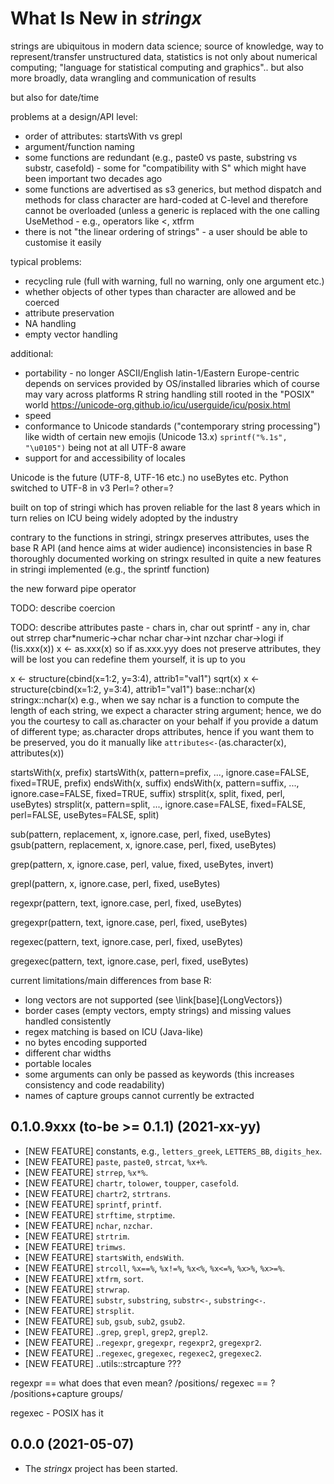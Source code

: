 # What Is New in *stringx*


strings are ubiquitous in modern data science;
source of knowledge, way to represent/transfer unstructured data,
statistics is not only about numerical computing;
"language for statistical computing and graphics".. but also more broadly, data wrangling and communication of results

but also for date/time

problems at a design/API level:
* order of attributes: startsWith vs grepl
* argument/function naming
* some functions are redundant (e.g., paste0 vs paste, substring vs substr,
casefold) - some for "compatibility with S" which might have been important two decades ago
* some functions are advertised as s3 generics, but method dispatch and
methods for class character are hard-coded at C-level and therefore
cannot be overloaded (unless a generic is replaced with the one calling
UseMethod - e.g., operators like <, xtfrm
* there is not "the linear ordering of strings" - a user should be able to customise it easily

typical problems:
* recycling rule (full with warning, full no warning, only one argument etc.)
* whether objects of other types than character are allowed and be coerced
* attribute preservation
* NA handling
* empty vector handling

additional:
* portability - no longer ASCII/English latin-1/Eastern Europe-centric
depends on services provided by OS/installed libraries which of course
may vary across platforms
R string handling still rooted in the "POSIX" world https://unicode-org.github.io/icu/userguide/icu/posix.html
* speed
* conformance to Unicode standards ("contemporary string processing")
like width of certain new emojis (Unicode 13.x)
`sprintf("%.1s", "\u0105")` being not at all UTF-8 aware
* support for and accessibility of locales

Unicode is the future (UTF-8, UTF-16 etc.) no useBytes etc.
Python switched to UTF-8 in v3  Perl=? other=?


built on top of stringi which has proven reliable for the last 8 years
which in turn relies on ICU being widely adopted by the industry


contrary to the functions in stringi,
stringx preserves attributes,
uses the base R API (and hence aims at wider audience)
inconsistencies in base R thoroughly documented
working on stringx resulted in quite a new features in stringi implemented
(e.g., the sprintf function)

the new forward pipe operator

TODO: describe coercion

TODO: describe attributes
paste - chars in, char out
sprintf - any in, char out
strrep char*numeric->char
nchar char->int
nzchar char->logi
if (!is.xxx(x)) x <- as.xxx(x)
so if as.xxx.yyy does not preserve attributes, they will be lost
you can redefine them yourself, it is up to you


x <- structure(cbind(x=1:2, y=3:4), attrib1="val1")
sqrt(x)
x <- structure(cbind(x=1:2, y=3:4), attrib1="val1")
base::nchar(x)
stringx::nchar(x)
e.g., when we say nchar is a function to compute the length
of each string, we expect a character string argument; hence,
we do you the courtesy to call as.character on your behalf
if you provide a datum of different type; as.character drops attributes,
hence if you want them to be preserved, you do it manually
like `attributes<-`(as.character(x), attributes(x))


startsWith(x, prefix)                          startsWith(x, pattern=prefix, ..., ignore.case=FALSE, fixed=TRUE, prefix)
endsWith(x, suffix)                            endsWith(x, pattern=suffix, ..., ignore.case=FALSE, fixed=TRUE, suffix)
strsplit(x, split, fixed, perl, useBytes)      strsplit(x, pattern=split, ..., ignore.case=FALSE, fixed=FALSE, perl=FALSE, useBytes=FALSE, split)

sub(pattern, replacement, x, ignore.case, perl, fixed, useBytes)
gsub(pattern, replacement, x, ignore.case, perl, fixed, useBytes)

grep(pattern, x, ignore.case, perl, value, fixed, useBytes, invert)

grepl(pattern, x, ignore.case, perl, fixed, useBytes)



regexpr(pattern, text, ignore.case, perl, fixed, useBytes)

gregexpr(pattern, text, ignore.case, perl, fixed, useBytes)

regexec(pattern, text, ignore.case, perl, fixed, useBytes)

gregexec(pattern, text, ignore.case, perl, fixed, useBytes)



current limitations/main differences from base R:
* long vectors are not supported (see \link[base]{LongVectors})
* border cases (empty vectors, empty strings) and missing values handled consistently
* regex matching is based on ICU (Java-like)
* no bytes encoding supported
* different char widths
* portable locales
* some arguments can only be passed as keywords (this increases consistency
and code readability)
* names of capture groups cannot currently be extracted


## 0.1.0.9xxx (to-be >= 0.1.1) (2021-xx-yy)

* [NEW FEATURE] constants, e.g., `letters_greek`, `LETTERS_BB`, `digits_hex`.
* [NEW FEATURE] `paste`, `paste0`, `strcat`, `%x+%`.
* [NEW FEATURE] `strrep`, `%x*%`.
* [NEW FEATURE] `chartr`, `tolower`, `toupper`, `casefold`.
* [NEW FEATURE] `chartr2`, `strtrans`.
* [NEW FEATURE] `sprintf`, `printf`.
* [NEW FEATURE] `strftime`, `strptime`.
* [NEW FEATURE] `nchar`, `nzchar`.
* [NEW FEATURE] `strtrim`.
* [NEW FEATURE] `trimws`.
* [NEW FEATURE] `startsWith`, `endsWith`.
* [NEW FEATURE] `strcoll`, `%x==%`, `%x!=%`, `%x<%`, `%x<=%`, `%x>%`, `%x>=%`.
* [NEW FEATURE] `xtfrm`, `sort`.
* [NEW FEATURE] `strwrap`.
* [NEW FEATURE] `substr`, `substring`, `substr<-`, `substring<-`.
* [NEW FEATURE] `strsplit`.
* [NEW FEATURE] `sub`, `gsub`, `sub2`, `gsub2`.
* [NEW FEATURE] ..`grep`, `grepl`, `grep2`, `grepl2`.
* [NEW FEATURE] ..`regexpr`, `gregexpr`, `regexpr2`, `gregexpr2`.
* [NEW FEATURE] ..`regexec`, `gregexec`, `regexec2`, `gregexec2`.
* [NEW FEATURE] ..utils::strcapture ???


regexpr == what does that even mean? /positions/
regexec == ? /positions+capture groups/

regexec  - POSIX has it


## 0.0.0 (2021-05-07)

* The *stringx* project has been started.
